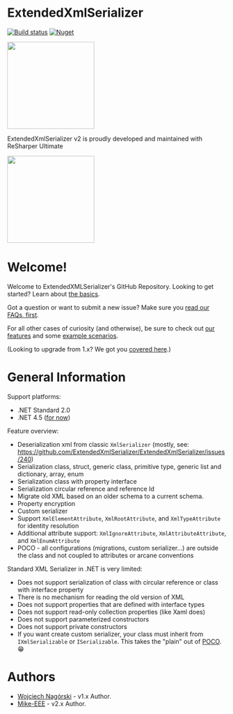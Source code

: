 ExtendedXmlSerializer
=====================

[![Build status](https://ci.appveyor.com/api/projects/status/ub776yxp0nj535qp?svg=true)](https://ci.appveyor.com/project/ExtendedXmlSerializer/extendedxmlserializer) [![Nuget](https://img.shields.io/nuget/v/ExtendedXmlSerializer.svg)](https://www.nuget.org/packages/ExtendedXmlSerializer/)

<img src="https://extendedxmlserializer.github.io/img/logoBig.png" height="200px">

ExtendedXmlSerializer v2 is proudly developed and maintained with ReSharper Ultimate

[<img src="https://blog.dragonspark.us/images/ReSharper.png" height="200px"></a>](https://www.jetbrains.com/resharper/download/)

Welcome!
========

Welcome to ExtendedXMLSerializer's GitHub Repository.  Looking to get started?   Learn about [the basics](https://github.com/ExtendedXmlSerializer/ExtendedXmlSerializer/wiki/02.-The-Basics).

Got a question or want to submit a new issue?  Make sure you [read our FAQs, first](https://github.com/ExtendedXmlSerializer/ExtendedXmlSerializer/wiki/01.-FAQs).

For all other cases of curiosity (and otherwise), be sure to check out [our features](https://github.com/ExtendedXmlSerializer/ExtendedXmlSerializer/wiki/04.-Features) and some [example scenarios](https://github.com/ExtendedXmlSerializer/ExtendedXmlSerializer/wiki/05.-Example-Scenarios).

(Looking to upgrade from 1.x?  We got you [covered here](https://github.com/ExtendedXmlSerializer/ExtendedXmlSerializer/wiki/06.-How-to-Upgrade-from-v1.x-to-v2).)

General Information
===================

Support platforms:

- .NET Standard 2.0
- .NET 4.5 ([for now](https://github.com/ExtendedXmlSerializer/ExtendedXmlSerializer/issues/273))

Feature overview:

-   Deserialization xml from classic `XmlSerializer` (mostly, see: <https://github.com/ExtendedXmlSerializer/ExtendedXmlSerializer/issues/240>)
-   Serialization class, struct, generic class, primitive type, generic
    list and dictionary, array, enum
-   Serialization class with property interface
-   Serialization circular reference and reference Id
-   Migrate old XML based on an older schema to a current schema.
-   Property encryption
-   Custom serializer
-   Support `XmlElementAttribute`, `XmlRootAttribute`, and `XmlTypeAttribute` for identity resolution
-   Additional attribute support: `XmlIgnoreAttribute`, `XmlAttributeAttribute`, and `XmlEnumAttribute`
-   POCO - all configurations (migrations, custom serializer...) are outside the class and not coupled to attributes or arcane conventions

Standard XML Serializer in .NET is very limited:

-   Does not support serialization of class with circular reference or class with interface property
-   There is no mechanism for reading the old version of XML
-   Does not support properties that are defined with interface types
-   Does not support read-only collection properties (like Xaml does)
-   Does not support parameterized constructors
-   Does not support private constructors
-   If you want create custom serializer, your class must inherit from `IXmlSerializable` or `ISerializable`. 
    This takes the "plain" out of [POCO](https://en.wikipedia.org/wiki/Plain_old_CLR_object). 😁

Authors
=======

- [Wojciech Nagórski](https://github.com/WojciechNagorski) - v1.x Author.
- [Mike-EEE](https://github.com/Mike-EEE) - v2.x Author.

